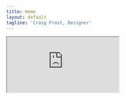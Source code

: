 ```yaml
---
title: Home
layout: default
tagline: 'Craig Frost, Designer'
---
```

<iframe src="https://www.figma.com/embed?embed_host=share&amp;url=https://www.figma.com/file/W1ea6dtLZstt8vCc3J322pmv/Craig-Frost-Designer" />
